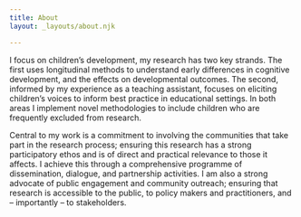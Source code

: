 ```yaml
---
title: About
layout: _layouts/about.njk

---
```

I focus on children’s development, my research has two key strands. The first uses longitudinal methods to understand early differences in cognitive development, and the effects on developmental outcomes. The second, informed by my experience as a teaching assistant, focuses on eliciting children’s voices to inform best practice in educational settings. In both areas I implement novel methodologies to include children who are frequently excluded from research.

Central to my work is a commitment to involving the communities that take part in the research process; ensuring this research has a strong participatory ethos and is of direct and practical relevance to those it affects. I achieve this through a comprehensive programme of dissemination, dialogue, and partnership activities. I am also a strong advocate of public engagement and community outreach; ensuring that research is accessible to the public, to policy makers and practitioners, and – importantly – to stakeholders.